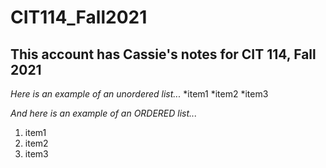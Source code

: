 # CIT114_Fall2021
## This account has Cassie's notes for CIT 114, Fall 2021

*Here is an example of an unordered list...*
*item1
*item2
*item3

_And here is an example of an ORDERED list..._
1. item1
2. item2
3. item3



